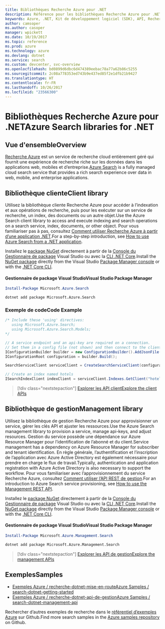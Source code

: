 ```yaml
---
title: Bibliothèques Recherche Azure pour .NET
description: Référence pour les bibliothèques Recherche Azure pour .NET
keywords: Azure, .NET, Kit de développement logiciel (SDK), API, Recherche
author: camsoper
ms.author: casoper
manager: wpickett
ms.date: 10/19/2017
ms.topic: reference
ms.prod: azure
ms.technology: azure
ms.devlang: dotnet
ms.service: search
ms.custom: devcenter, svc-overview
ms.openlocfilehash: bd0899d6dbc6d474389eebac78a77a62b86c5255
ms.sourcegitcommit: 2c08a778353ed743b9e437ed85f2e1dfb21b9427
ms.translationtype: HT
ms.contentlocale: fr-FR
ms.lasthandoff: 10/26/2017
ms.locfileid: "23566300"
---
```

# <a name="azure-search-libraries-for-net"></a><span data-ttu-id="08133-104">Bibliothèques Recherche Azure pour .NET</span><span class="sxs-lookup"><span data-stu-id="08133-104">Azure Search libraries for .NET</span></span>

## <a name="overview"></a><span data-ttu-id="08133-105">Vue d'ensemble</span><span class="sxs-lookup"><span data-stu-id="08133-105">Overview</span></span>

<span data-ttu-id="08133-106">[Recherche Azure](https://docs.microsoft.com/azure/search/search-what-is-azure-search) est un service de recherche cloud entièrement géré qui fournit une expérience de recherche riche sur les données dans les applications web, mobiles et d’entreprise.</span><span class="sxs-lookup"><span data-stu-id="08133-106">[Azure Search](https://docs.microsoft.com/azure/search/search-what-is-azure-search) is a fully managed cloud search service that provides a rich search experience over data in web, mobile, and enterprise applications.</span></span>

## <a name="client-library"></a><span data-ttu-id="08133-107">Bibliothèque cliente</span><span class="sxs-lookup"><span data-stu-id="08133-107">Client library</span></span>

<span data-ttu-id="08133-108">Utilisez la bibliothèque cliente Recherche Azure pour accéder à l’indexation et aux opérations de recherche, puis pour les exécuter sur un service de recherche, un index, des documents ou un autre objet.</span><span class="sxs-lookup"><span data-stu-id="08133-108">Use the Azure Search client library to access and execute indexing and search operations on a search service, index, documents, or other object.</span></span> <span data-ttu-id="08133-109">Pour vous familiariser pas à pas, consultez [Comment utiliser 	Recherche Azure à partir d’une application .NET](https://docs.microsoft.com/azure/search/search-howto-dotnet-sdk).</span><span class="sxs-lookup"><span data-stu-id="08133-109">For a step-by-step introduction, see [How to use Azure Search from a .NET application](https://docs.microsoft.com/azure/search/search-howto-dotnet-sdk).</span></span>

<span data-ttu-id="08133-110">Installez le [package NuGet](https://www.nuget.org/packages/Microsoft.Azure.Search) directement à partir de la [Console du Gestionnaire de package][PackageManager] Visual Studio ou avec la [CLI .NET Core][DotNetCLI].</span><span class="sxs-lookup"><span data-stu-id="08133-110">Install the [NuGet package](https://www.nuget.org/packages/Microsoft.Azure.Search) directly from the Visual Studio [Package Manager console][PackageManager] or with the [.NET Core CLI][DotNetCLI].</span></span>

#### <a name="visual-studio-package-manager"></a><span data-ttu-id="08133-111">Gestionnaire de package Visual Studio</span><span class="sxs-lookup"><span data-stu-id="08133-111">Visual Studio Package Manager</span></span>

```powershell
Install-Package Microsoft.Azure.Search
```

```bash
dotnet add package Microsoft.Azure.Search
```

### <a name="code-example"></a><span data-ttu-id="08133-112">Exemple de code</span><span class="sxs-lookup"><span data-stu-id="08133-112">Code Example</span></span>

```csharp
/* Include these 'using' directives:
   using Microsoft.Azure.Search;
   using Microsoft.Azure.Search.Models;
*/

// A service endpoint and an api-key are required on a connection.
// Set them in a config file (not shown) and then connect to the client.
IConfigurationBuilder builder = new ConfigurationBuilder().AddJsonFile("appsettings.json");
IConfigurationRoot configuration = builder.Build();

SearchServiceClient serviceClient = CreateSearchServiceClient(configuration);

// Create an index named hotels
ISearchIndexClient indexClient = serviceClient.Indexes.GetClient("hotels");

```

> [!div class="nextstepaction"]
> [<span data-ttu-id="08133-113">Explorer les API client</span><span class="sxs-lookup"><span data-stu-id="08133-113">Explore the client APIs</span></span>](/dotnet/api/overview/azure/search/client)


## <a name="management-library"></a><span data-ttu-id="08133-114">Bibliothèque de gestion</span><span class="sxs-lookup"><span data-stu-id="08133-114">Management library</span></span>

<span data-ttu-id="08133-115">Utilisez la bibliothèque de gestion Recherche Azure pour approvisionner un service, gérer les clés API et ajuster les ressources.</span><span class="sxs-lookup"><span data-stu-id="08133-115">Use the Azure Search management library to provision a service, manage api-keys, and adjust resources.</span></span> <span data-ttu-id="08133-116">Gestion du service possède une dépendance sur Azure Resource Manager pour l’identification de l’abonné et du client.</span><span class="sxs-lookup"><span data-stu-id="08133-116">Service management has a dependency on Azure Resource Manager for subscriber and tenant identification.</span></span> <span data-ttu-id="08133-117">En règle générale, l’authentification et l’inscription de l’application avec Azure Active Directory est également nécessaire pour prendre en charge le flux de travail.</span><span class="sxs-lookup"><span data-stu-id="08133-117">Typically, authentication and application registration with Azure Active Directory is also necessary to support the workflow.</span></span> <span data-ttu-id="08133-118">Pour vous familiariser avec l’approvisionnement du service Recherche Azure, consultez [Comment utiliser l’API REST de gestion](https://docs.microsoft.com/rest/api/searchmanagement/search-howto-management-rest-api).</span><span class="sxs-lookup"><span data-stu-id="08133-118">For an introduction to Azure Search service provisioning, see [How to use the Management REST API](https://docs.microsoft.com/rest/api/searchmanagement/search-howto-management-rest-api).</span></span>

<span data-ttu-id="08133-119">Installez le [package NuGet](https://www.nuget.org/packages/Microsoft.Azure.Management.Search) directement à partir de la [Console du Gestionnaire de package][PackageManager] Visual Studio ou avec la [CLI .NET Core][DotNetCLI].</span><span class="sxs-lookup"><span data-stu-id="08133-119">Install the [NuGet package](https://www.nuget.org/packages/Microsoft.Azure.Management.Search) directly from the Visual Studio [Package Manager console][PackageManager] or with the [.NET Core CLI][DotNetCLI].</span></span>

#### <a name="visual-studio-package-manager"></a><span data-ttu-id="08133-120">Gestionnaire de package Visual Studio</span><span class="sxs-lookup"><span data-stu-id="08133-120">Visual Studio Package Manager</span></span>

```powershell
Install-Package Microsoft.Azure.Management.Search
```

```bash
dotnet add package Microsoft.Azure.Management.Search
```

> [!div class="nextstepaction"]
> [<span data-ttu-id="08133-121">Explorer les API de gestion</span><span class="sxs-lookup"><span data-stu-id="08133-121">Explore the management APIs</span></span>](/dotnet/api/overview/azure/search/management)

## <a name="samples"></a><span data-ttu-id="08133-122">Exemples</span><span class="sxs-lookup"><span data-stu-id="08133-122">Samples</span></span>

 + [<span data-ttu-id="08133-123">Exemples Azure / recherche-dotnet-mise-en-route</span><span class="sxs-lookup"><span data-stu-id="08133-123">Azure Samples / search-dotnet-getting-started</span></span>](https://github.com/Azure-Samples/search-dotnet-getting-started)
 + [<span data-ttu-id="08133-124">Exemples Azure / recherche-dotnet-api-de-gestion</span><span class="sxs-lookup"><span data-stu-id="08133-124">Azure Samples / search-dotnet-management-api</span></span>](https://github.com/Azure-Samples/search-dotnet-management-api)

<span data-ttu-id="08133-125">Rechercher d’autres exemples de recherche dans le [référentiel d’exemples Azure](https://github.com/Azure-Samples/) sur Github.</span><span class="sxs-lookup"><span data-stu-id="08133-125">Find more search samples in the [Azure samples repository](https://github.com/Azure-Samples/) on Github.</span></span>

[PackageManager]: https://docs.microsoft.com/nuget/tools/package-manager-console
[DotNetCLI]: https://docs.microsoft.com/dotnet/core/tools/dotnet-add-package
